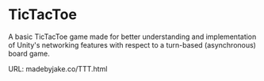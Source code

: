 TicTacToe
=========

A basic TicTacToe game made for better understanding and implementation of Unity's networking features with respect to a turn-based (asynchronous) board game.

URL: madebyjake.co/TTT.html
